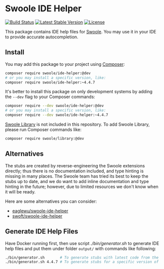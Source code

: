 # Swoole IDE Helper

[![Build Status](https://travis-ci.org/swoole/ide-helper.svg?branch=master)](https://travis-ci.org/swoole/ide-helper)
[![Latest Stable Version](https://poser.pugx.org/swoole/ide-helper/v/stable.svg)](https://packagist.org/packages/swoole/ide-helper)
[![License](https://poser.pugx.org/swoole/ide-helper/license)](LICENSE)

This package contains IDE help files for [Swoole](https://github.com/swoole/swoole-src). You may use it in your IDE to provide accurate autocompletion. 

## Install

You may add this package to your project using [Composer](https://getcomposer.org):

```bash
composer require swoole/ide-helper:@dev
# or you may install a specific version, like:
composer require swoole/ide-helper:~4.4.7
```

It's better to install this package on only development systems by adding the `--dev` flag to your Composer commands:

```bash
composer require --dev swoole/ide-helper:@dev
# or you may install a specific version, like:
composer require --dev swoole/ide-helper:~4.4.7
```

[Swoole Library](https://github.com/swoole/library) is not included in this repository. To add Swoole Library, please
run Composer commands like:

```bash
composer require swoole/library:@dev
```

## Alternatives

The stubs are created by reverse-engineering the Swoole extensions directly; thus there is no documentation included,
and type hinting is missing in many places. The Swoole team has tried its best to keep the stubs up to date, and we do
want to add inline documentation and type hinting in the future; however, due to limited resources we don't know when it
will be ready.
 
Here are some alternatives you can consider:

* [eaglewu/swoole-ide-helper](https://github.com/wudi/swoole-ide-helper)
* [swoft/swoole-ide-helper](https://github.com/swoft-cloud/swoole-ide-helper)

## Generate IDE Help Files

Have Docker running first, then use script _./bin/generator.sh_ to generate IDE help files and put them under folder
`output/` with commands like following:

```bash
./bin/generator.sh       # To generate stubs with latest code from the master branch of Swoole.
./bin/generator.sh 4.4.7 # To generate stubs for a specific version of Swoole.
```

